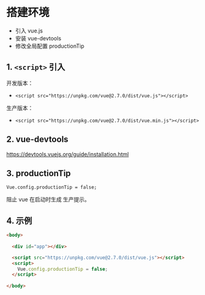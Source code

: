 # 搭建环境

* 引入 vue.js
* 安装 vue-devtools
* 修改全局配置 productionTip

## 1. `<script>` 引入

开发版本：

* `<script src="https://unpkg.com/vue@2.7.0/dist/vue.js"></script>`

生产版本：

* `<script src="https://unpkg.com/vue@2.7.0/dist/vue.min.js"></script>`

## 2. vue-devtools

https://devtools.vuejs.org/guide/installation.html

## 3. productionTip

`Vue.config.productionTip = false;`

阻止 vue 在启动时生成 生产提示。

## 4. 示例

```html
<body>
  
  <div id="app"></div>

  <script src="https://unpkg.com/vue@2.7.0/dist/vue.js"></script>
  <script>
    Vue.config.productionTip = false;
  </script>
  
</body>
```
